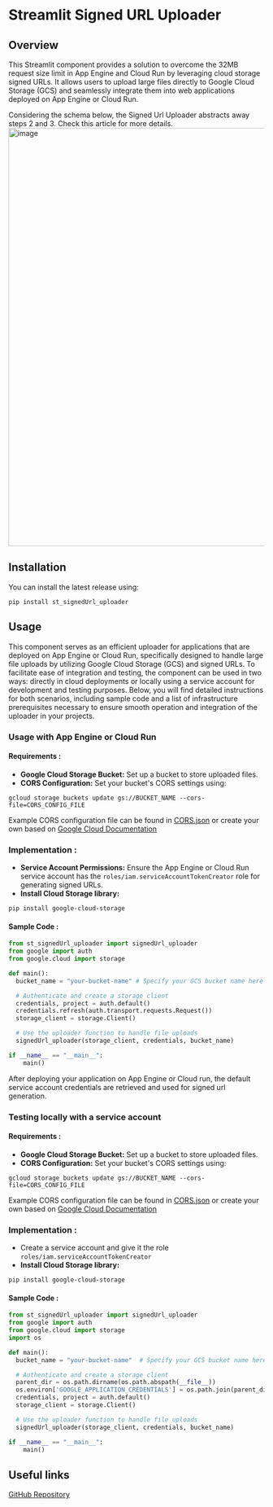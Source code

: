 # Streamlit Signed URL Uploader

## Overview

This Streamlit component provides a solution to overcome the 32MB request size limit in App Engine and Cloud Run by leveraging cloud storage signed URLs. It allows users to upload large files directly to Google Cloud Storage (GCS) and seamlessly integrate them into web applications deployed on App Engine or Cloud Run.

Considering the schema below, the Signed Url Uploader abstracts away steps 2 and 3. Check this article for more details.
<img width="822" alt="image" src="https://github.com/Meryam-A/signed-url-uploader/assets/166532696/615e35a9-ab78-45ea-916f-0a2dd3e45bb2">

## Installation

You can install the latest release using:
```
pip install st_signedUrl_uploader
```

## Usage 
This component serves as an efficient uploader for applications that are deployed on App Engine or Cloud Run, specifically designed to handle large file uploads by utilizing Google Cloud Storage (GCS) and signed URLs. To facilitate ease of integration and testing, the component can be used in two ways: directly in cloud deployments or locally using a service account for development and testing purposes. Below, you will find detailed instructions for both scenarios, including sample code and a list of infrastructure prerequisites necessary to ensure smooth operation and integration of the uploader in your projects.

### Usage with App Engine or Cloud Run

#### Requirements :
  
- **Google Cloud Storage Bucket:** Set up a bucket to store uploaded files.
- **CORS Configuration:** Set your bucket's CORS settings using:
```
gcloud storage buckets update gs://BUCKET_NAME --cors-file=CORS_CONFIG_FILE
```
Example CORS configuration file can be found in [CORS.json](https://github.com/Meryam-A/signed-url-uploader/blob/main/CORS.json) or create your own based on [Google Cloud Documentation](https://cloud.google.com/storage/docs/cross-origin)

### Implementation : 
- **Service Account Permissions:** Ensure the App Engine or Cloud Run service account has the `roles/iam.serviceAccountTokenCreator` role for generating signed URLs.
- **Install Cloud Storage library:** 
```
pip install google-cloud-storage
```
#### Sample Code :

```python
from st_signedUrl_uploader import signedUrl_uploader
from google import auth
from google.cloud import storage

def main():
  bucket_name = "your-bucket-name" # Specify your GCS bucket name here

  # Authenticate and create a storage client
  credentials, project = auth.default()
  credentials.refresh(auth.transport.requests.Request()) 
  storage_client = storage.Client()

  # Use the uploader function to handle file uploads
  signedUrl_uploader(storage_client, credentials, bucket_name)

if __name__ == "__main__":
    main()
```

After deploying your application on App Engine or Cloud run, the default service account credentials are retrieved and used for signed url generation.

### Testing locally with a service account

#### Requirements :
  
- **Google Cloud Storage Bucket:** Set up a bucket to store uploaded files.
- **CORS Configuration:** Set your bucket's CORS settings using:
```
gcloud storage buckets update gs://BUCKET_NAME --cors-file=CORS_CONFIG_FILE
```
Example CORS configuration file can be found in [CORS.json](https://github.com/Meryam-A/signed-url-uploader/blob/main/CORS.json) or create your own based on [Google Cloud Documentation](https://cloud.google.com/storage/docs/cross-origin)

### Implementation : 
- Create a service account and give it the role `roles/iam.serviceAccountTokenCreator`
- **Install Cloud Storage library:** 
```
pip install google-cloud-storage
```
#### Sample Code :

```python
from st_signedUrl_uploader import signedUrl_uploader
from google import auth
from google.cloud import storage
import os

def main():
  bucket_name = "your-bucket-name"  # Specify your GCS bucket name here

  # Authenticate and create a storage client
  parent_dir = os.path.dirname(os.path.abspath(__file__))
  os.environ['GOOGLE_APPLICATION_CREDENTIALS'] = os.path.join(parent_dir, 'path/to/key_file.json')
  credentials, project = auth.default()
  storage_client = storage.Client()

  # Use the uploader function to handle file uploads
  signedUrl_uploader(storage_client, credentials, bucket_name)

if __name__ == "__main__":
    main()
```
## Useful links

[GitHub Repository](https://github.com/Meryam-A/signed-url-uploader)